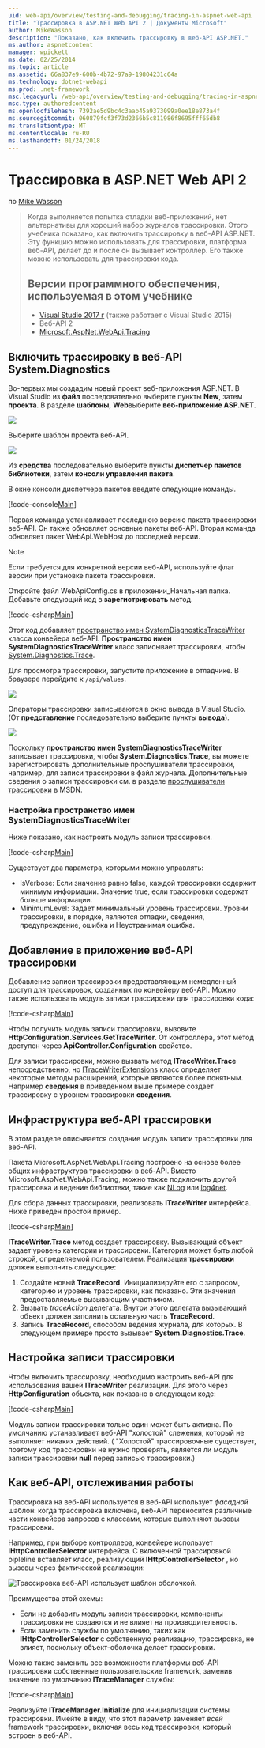 ```yaml
---
uid: web-api/overview/testing-and-debugging/tracing-in-aspnet-web-api
title: "Трассировка в ASP.NET Web API 2 | Документы Microsoft"
author: MikeWasson
description: "Показано, как включить трассировку в веб-API ASP.NET."
ms.author: aspnetcontent
manager: wpickett
ms.date: 02/25/2014
ms.topic: article
ms.assetid: 66a837e9-600b-4b72-97a9-19804231c64a
ms.technology: dotnet-webapi
ms.prod: .net-framework
msc.legacyurl: /web-api/overview/testing-and-debugging/tracing-in-aspnet-web-api
msc.type: authoredcontent
ms.openlocfilehash: 7392ae5d9bc4c3aab45a9373099a0ee18e873a4f
ms.sourcegitcommit: 060879fcf3f73d2366b5c811986f8695fff65db8
ms.translationtype: MT
ms.contentlocale: ru-RU
ms.lasthandoff: 01/24/2018
---
```

<a name="tracing-in-aspnet-web-api-2"></a>Трассировка в ASP.NET Web API 2
====================
по [Mike Wasson](https://github.com/MikeWasson)

> Когда выполняется попытка отладки веб-приложений, нет альтернативы для хороший набор журналов трассировки. Этого учебника показано, как включить трассировку в веб-API ASP.NET. Эту функцию можно использовать для трассировки, платформа веб-API, делает до и после он вызывает контроллер. Его также можно использовать для трассировки кода.
> 
> ## <a name="software-versions-used-in-the-tutorial"></a>Версии программного обеспечения, используемая в этом учебнике
> 
> 
> - [Visual Studio 2017 г](https://www.visualstudio.com/downloads/) (также работает с Visual Studio 2015)
> - Веб-API 2
> - [Microsoft.AspNet.WebApi.Tracing](http://www.nuget.org/packages/Microsoft.AspNet.WebApi.Tracing)


## <a name="enable-systemdiagnostics-tracing-in-web-api"></a>Включить трассировку в веб-API System.Diagnostics

Во-первых мы создадим новый проект веб-приложения ASP.NET. В Visual Studio из **файл** последовательно выберите пункты **New**, затем **проекта**. В разделе **шаблоны**, **Web**выберите **веб-приложение ASP.NET**.

[![](tracing-in-aspnet-web-api/_static/image2.png)](tracing-in-aspnet-web-api/_static/image1.png)

Выберите шаблон проекта веб-API.

[![](tracing-in-aspnet-web-api/_static/image4.png)](tracing-in-aspnet-web-api/_static/image3.png)

Из **средства** последовательно выберите пункты **диспетчер пакетов библиотеки**, затем **консоли управления пакета**.

В окне консоли диспетчера пакетов введите следующие команды.

[!code-console[Main](tracing-in-aspnet-web-api/samples/sample1.cmd)]

Первая команда устанавливает последнюю версию пакета трассировки веб-API. Он также обновляет основные пакеты веб-API. Вторая команда обновляет пакет WebApi.WebHost до последней версии.

> [!NOTE]
> Если требуется для конкретной версии веб-API, используйте флаг версии при установке пакета трассировки.


Откройте файл WebApiConfig.cs в приложении\_Начальная папка. Добавьте следующий код в **зарегистрировать** метод.

[!code-csharp[Main](tracing-in-aspnet-web-api/samples/sample2.cs?highlight=6)]

Этот код добавляет [пространство имен SystemDiagnosticsTraceWriter](https://msdn.microsoft.com/library/system.web.http.tracing.systemdiagnosticstracewriter.aspx) класса конвейера веб-API. **Пространство имен SystemDiagnosticsTraceWriter** класс записывает трассировки, чтобы [System.Diagnostics.Trace](https://msdn.microsoft.com/library/system.diagnostics.trace).

Для просмотра трассировки, запустите приложение в отладчике. В браузере перейдите к `/api/values`.

![](tracing-in-aspnet-web-api/_static/image5.png)

Операторы трассировки записываются в окно вывода в Visual Studio. (От **представление** последовательно выберите пункты **вывода**).

[![](tracing-in-aspnet-web-api/_static/image7.png)](tracing-in-aspnet-web-api/_static/image6.png)

Поскольку **пространство имен SystemDiagnosticsTraceWriter** записывает трассировки, чтобы **System.Diagnostics.Trace**, вы можете зарегистрировать дополнительные прослушиватели трассировки, например, для записи трассировки в файл журнала. Дополнительные сведения о записи трассировки см. в разделе [прослушиватели трассировки](https://msdn.microsoft.com/library/4y5y10s7.aspx) в MSDN.

### <a name="configuring-systemdiagnosticstracewriter"></a>Настройка пространство имен SystemDiagnosticsTraceWriter

Ниже показано, как настроить модуль записи трассировки.

[!code-csharp[Main](tracing-in-aspnet-web-api/samples/sample3.cs)]

Существует два параметра, которыми можно управлять:

- IsVerbose: Если значение равно false, каждой трассировки содержит минимум информации. Значение true, если трассировки содержат больше информации.
- MinimumLevel: Задает минимальный уровень трассировки. Уровни трассировки, в порядке, являются отладки, сведения, предупреждение, ошибка и Неустранимая ошибка.

## <a name="adding-traces-to-your-web-api-application"></a>Добавление в приложение веб-API трассировки

Добавление записи трассировки предоставляющим немедленный доступ для трассировок, созданных по конвейеру веб-API. Можно также использовать модуль записи трассировки для трассировки кода:

[!code-csharp[Main](tracing-in-aspnet-web-api/samples/sample4.cs)]

Чтобы получить модуль записи трассировки, вызовите **HttpConfiguration.Services.GetTraceWriter**. От контроллера, этот метод доступен через **ApiController.Configuration** свойство.

Для записи трассировки, можно вызвать метод **ITraceWriter.Trace** непосредственно, но [ITraceWriterExtensions](https://msdn.microsoft.com/library/system.web.http.tracing.itracewriterextensions.aspx) класс определяет некоторые методы расширений, которые являются более понятным. Например **сведения** в приведенном выше примере создает трассировку с уровнем трассировки **сведения**.

## <a name="web-api-tracing-infrastructure"></a>Инфраструктура веб-API трассировки

В этом разделе описывается создание модуль записи трассировки для веб-API.

Пакета Microsoft.AspNet.WebApi.Tracing построено на основе более общих инфраструктура трассировки в веб-API. Вместо Microsoft.AspNet.WebApi.Tracing, можно также подключить другой трассировка и ведение библиотеки, такие как [NLog](http://nlog-project.org/) или [log4net](http://logging.apache.org/log4net/).

Для сбора данных трассировки, реализовать **ITraceWriter** интерфейса. Ниже приведен простой пример.

[!code-csharp[Main](tracing-in-aspnet-web-api/samples/sample5.cs)]

**ITraceWriter.Trace** метод создает трассировку. Вызывающий объект задает уровень категории и трассировки. Категория может быть любой строкой, определяемой пользователем. Реализация **трассировки** должен выполнить следующие:

1. Создайте новый **TraceRecord**. Инициализируйте его с запросом, категорию и уровень трассировки, как показано. Эти значения предоставляемые вызывающим участником.
2. Вызвать *traceAction* делегата. Внутри этого делегата вызывающий объект должен заполнить остальную часть **TraceRecord**.
3. Запись **TraceRecord**, способом ведения журнала, для которых. В следующем примере просто вызывает **System.Diagnostics.Trace**.

## <a name="setting-the-trace-writer"></a>Настройка записи трассировки

Чтобы включить трассировку, необходимо настроить веб-API для использования вашей **ITraceWriter** реализации. Для этого через **HttpConfiguration** объекта, как показано в следующем коде:

[!code-csharp[Main](tracing-in-aspnet-web-api/samples/sample6.cs)]

Модуль записи трассировки только один может быть активна. По умолчанию устанавливает веб-API &quot;холостой&quot; слежения, который не выполняет никаких действий. ( &quot;Холостой&quot; трассировочные существует, поэтому код трассировки не нужно проверять, является ли модуль записи трассировки **null** перед записью трассировки.)

## <a name="how-web-api-tracing-works"></a>Как веб-API, отслеживания работы

Трассировка на веб-API используется в веб-API использует *фасадной* шаблон: когда трассировка включена, веб-API переносится различные части конвейера запросов с классами, которые выполняют вызовы трассировки.

Например, при выборе контроллера, конвейере использует **IHttpControllerSelector** интерфейса. С включенной трассировкой pipleline вставляет класс, реализующий **IHttpControllerSelector** , но вызовы через фактической реализации:

![Трассировка веб-API использует шаблон оболочкой.](tracing-in-aspnet-web-api/_static/image8.png)

Преимущества этой схемы:

- Если не добавить модуль записи трассировки, компоненты трассировки не создаются и не влияет на производительность.
- Если заменить службы по умолчанию, таких как **IHttpControllerSelector** с собственную реализацию, трассировка, не влияет, поскольку объект-оболочка делает трассировки.

Можно также заменить все возможности платформы веб-API трассировки собственные пользовательские framework, заменив значение по умолчанию **ITraceManager** службы:

[!code-csharp[Main](tracing-in-aspnet-web-api/samples/sample7.cs)]

Реализуйте **ITraceManager.Initialize** для инициализации системы трассировки. Имейте в виду, что этот параметр заменяет *всей* framework трассировки, включая весь код трассировки, который встроен в веб-API.
